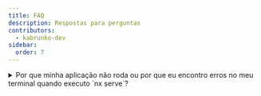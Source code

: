 ```yaml
---
title: FAQ
description: Respostas para perguntas
contributors:
  - kabrunko-dev
sidebar:
  order: 7
---
```


<details>
  <summary>Por que minha aplicação não roda ou por que eu encontro erros no meu terminal quando executo `nx serve`?</summary>
  
  Na maioria das vezes, o problema surge por que seu `node_modules` está desatualizado e você precisa atualizá-lo executando o comando `npm ci`.

Se a instalação fracassar, você pode resolver deletando o diretório `node_modules` através do comando `rm -rf node_modules` ou `npx npkill`, e depois executar `npm ci` novamente.

Se o problema persistir, por favor reporte ele [aqui](https://github.com/tomalaforge/angular-challenges/issues/new).

</details>
